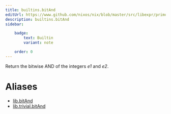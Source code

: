 ```yaml
---
title: builtins.bitAnd
editUrl: https://www.github.com/nixos/nix/blob/master/src/libexpr/primops.cc
description: builtins.bitAnd
sidebar:

    badge:
        text: Builtin
        variant: note

    order: 0
---
```


Return the bitwise AND of the integers *e1* and *e2*.


# Aliases

- [lib.bitAnd](/nix-doc-comments/reference/lib/lib-bitAnd)
- [lib.trivial.bitAnd](/nix-doc-comments/reference/lib/trivial/lib-trivial-bitAnd)


